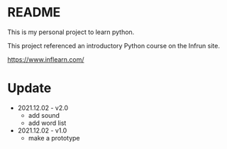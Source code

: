 # README
This is my personal project to learn python.

This project referenced an introductory Python course on the Infrun site.

https://www.inflearn.com/

# Update
- 2021.12.02 - v2.0
  - add sound
  - add word list
- 2021.12.02 - v1.0
  - make a prototype
